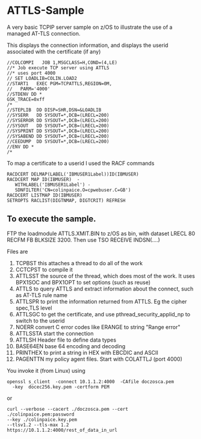 # ATTLS-Sample 
A very basic TCPIP server sample on z/OS to illustrate the use of a managed AT-TLS connection.

This displays the connection information, and displays the userid associated with the certificate (if any)
```
//COLCOMPI   JOB 1,MSGCLASS=H,COND=(4,LE) 
//* Job execute TCP server using ATTLS 
//* uses port 4000 
// SET LOADLIB=COLIN.LOAD2
//START1   EXEC PGM=TCPATTLS,REGION=0M, 
//   PARM='4000' 
//STDENV DD * 
GSK_TRACE=0xff 
/* 
//STEPLIB  DD DISP=SHR,DSN=&LOADLIB 
//SYSERR   DD SYSOUT=*,DCB=(LRECL=200) 
//SYSERROR DD SYSOUT=*,DCB=(LRECL=200) 
//SYSOUT   DD SYSOUT=*,DCB=(LRECL=200) 
//SYSPRINT DD SYSOUT=*,DCB=(LRECL=200) 
//SYSABEND DD SYSOUT=*,DCB=(LRECL=200) 
//CEEDUMP  DD SYSOUT=*,DCB=(LRECL=200) 
//ENV DD * 
/* 
```

To map a certificate to a userid I used the RACF commands
```
RACDCERT DELMAP(LABEL('IBMUSER1Label))ID(IBMUSER) 
RACDCERT MAP ID(IBMUSER)  - 
   WITHLABEL('IBMUSER1Label') - 
   SDNFILTER('CN=colinpaice.O=cpwebuser.C=GB') 
RACDCERT LISTMAP ID(IBMUSER) 
SETROPTS RACLIST(DIGTNMAP, DIGTCRIT) REFRESH 
```

## To execute the sample.
FTP the loadmodule ATTLS.XMIT.BIN to z/OS as bin, with dataset LRECL 80 RECFM FB BLKSIZE 3200.
Then use TSO RECEIVE INDSN(....)


Files  are
 
1.  TCPBST   this attaches a thread to do all of the work
2.  CCTCPST to compile it  
3.  ATTLSST  the source of the thread, which does most of the work.  It uses BPX1SOC and BPX1OPT to set options (such as reuse)  
4.  ATTLS    to     query ATTLS and extract information about the connect, such as AT-TLS rule name
5.  ATTLSPR  to print the information returned from ATTLS.   Eg the cipher  spec,TLS level
6.  ATTLSGC  to get the certificate, and use pthread_security_applid_np to switch to the userid
7.  NOERR    convert C error codes like ERANGE to string "Range error"
8.  ATTLSSTA start the connection
9.  ATTLSH   Header file to define data types
10. BASE64EN      base 64 encoding and decoding
11. PRINTHEX  to print a string in HEX with EBCDIC and ASCII
12. PAGENTTN my policy agent files.   Start with COLATTLJ  (port 4000) 


You invoke it (from Linux) using

```
openssl s_client  -connect 10.1.1.2:4000  -CAfile doczosca.pem 
  -key  docec256.key.pem -certform PEM 
```
or 
```
curl --verbose --cacert ./doczosca.pem --cert ./colinpaice.pem:password 
--key ./colinpaice.key.pem 
--tlsv1.2 --tls-max 1.2 
https://10.1.1.2:4000/rest_of_data_in_url
```


